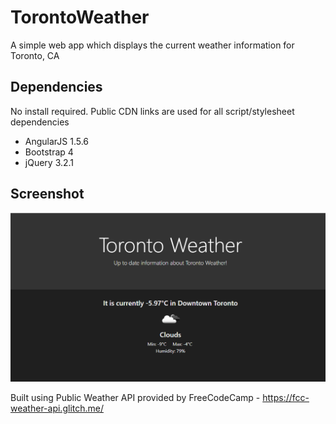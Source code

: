 # TorontoWeather
A simple web app which displays the current weather information for Toronto, CA

## Dependencies
No install required. Public CDN links are used for all script/stylesheet dependencies
- AngularJS 1.5.6
- Bootstrap 4
- jQuery 3.2.1

## Screenshot
![Weather App](/screenshots/TorontoWeather.PNG "Toronto Weather App")

Built using Public Weather API provided by FreeCodeCamp - https://fcc-weather-api.glitch.me/
